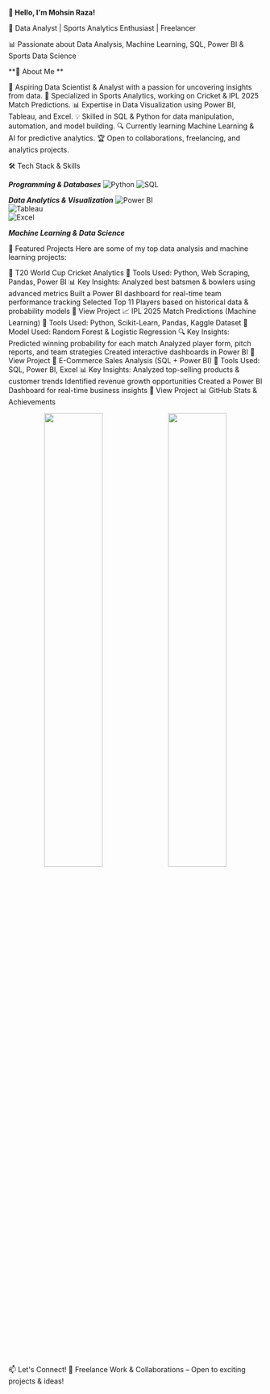 ****👋 Hello, I'm Mohsin Raza!****

🚀 Data Analyst | Sports Analytics Enthusiast | Freelancer

📊 Passionate about Data Analysis, Machine Learning, SQL, Power BI & Sports Data Science

**🌟 About Me **

🎯 Aspiring Data Scientist & Analyst with a passion for uncovering insights from data.
🏏 Specialized in Sports Analytics, working on Cricket & IPL 2025 Match Predictions.
📊 Expertise in Data Visualization using Power BI, Tableau, and Excel.
💡 Skilled in SQL & Python for data manipulation, automation, and model building.
🔍 Currently learning Machine Learning & AI for predictive analytics.
🏆 Open to collaborations, freelancing, and analytics projects.

🛠 Tech Stack & Skills

***Programming & Databases***
![Python]([https://img.shields.io/badge/Python-FFD43B?style=flat&logo=python&logoColor=blue](https://github.com/stars/MohsinR11/lists/python))  
![SQL](https://img.shields.io/badge/SQL-025E8C?style=flat&logo=postgresql&logoColor=white)  


***Data Analytics & Visualization***
![Power BI](https://img.shields.io/badge/PowerBI-F2C811?style=flat&logo=powerbi&logoColor=black)  
![Tableau](https://img.shields.io/badge/Tableau-E97627?style=flat&logo=tableau&logoColor=white)  
![Excel](https://img.shields.io/badge/Microsoft%20Excel-217346?style=flat&logo=microsoft-excel&logoColor=white) 


***Machine Learning & Data Science***



📂 Featured Projects
Here are some of my top data analysis and machine learning projects:

🏏 T20 World Cup Cricket Analytics
📌 Tools Used: Python, Web Scraping, Pandas, Power BI
📊 Key Insights:
Analyzed best batsmen & bowlers using advanced metrics
Built a Power BI dashboard for real-time team performance tracking
Selected Top 11 Players based on historical data & probability models
🔗 View Project
📈 IPL 2025 Match Predictions (Machine Learning)
📌 Tools Used: Python, Scikit-Learn, Pandas, Kaggle Dataset
🧠 Model Used: Random Forest & Logistic Regression
🔍 Key Insights:
Predicted winning probability for each match
Analyzed player form, pitch reports, and team strategies
Created interactive dashboards in Power BI
🔗 View Project
🛒 E-Commerce Sales Analysis (SQL + Power BI)
📌 Tools Used: SQL, Power BI, Excel
📊 Key Insights:
Analyzed top-selling products & customer trends
Identified revenue growth opportunities
Created a Power BI Dashboard for real-time business insights
🔗 View Project
📊 GitHub Stats & Achievements
<p align="center"> <img src="https://github-readme-stats.vercel.app/api?username=MohsinR11&show_icons=true&theme=radical" width="48%"> <img src="https://github-readme-streak-stats.herokuapp.com/?user=MohsinR11&theme=radical" width="48%"> </p>
📫 Let's Connect!
💼 Freelance Work & Collaborations – Open to exciting projects & ideas!

